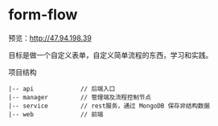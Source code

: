 # form-flow

预览：http://47.94.198.39

目标是做一个自定义表单，自定义简单流程的东西，学习和实践。

项目结构
```
|-- api             // 后端入口
|-- manager         // 管理端及流程控制节点
|-- service         // rest服务，通过 MongoDB 保存非结构数据
|-- web             // 前端
```

